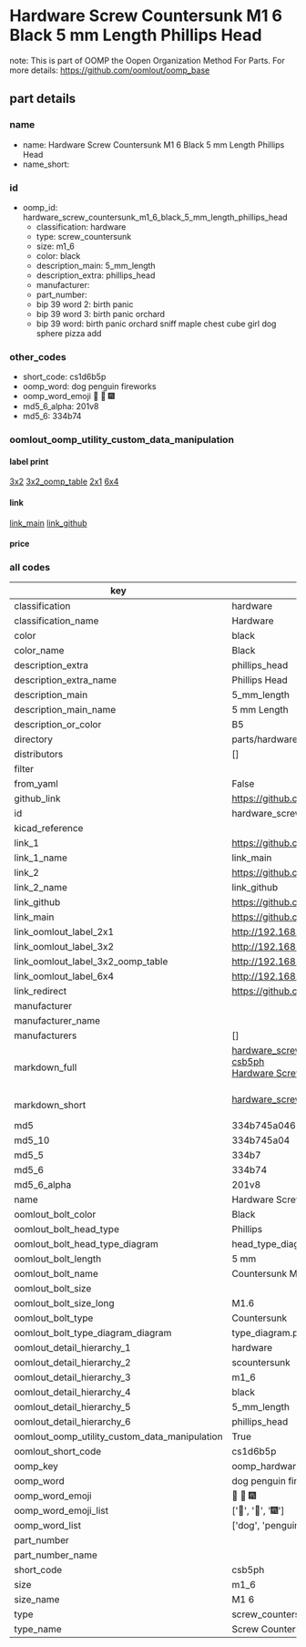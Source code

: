 # Hardware Screw Countersunk M1 6 Black 5 mm Length Phillips Head  

note: This is part of OOMP the Oopen Organization Method For Parts. For more details: https://github.com/oomlout/oomp_base

##  part details
  







### name
* name: Hardware Screw Countersunk M1 6 Black 5 mm Length Phillips Head
* name_short: 
### id
* oomp_id: hardware_screw_countersunk_m1_6_black_5_mm_length_phillips_head
  * classification: hardware
  * type: screw_countersunk
  * size: m1_6
  * color: black
  * description_main: 5_mm_length
  * description_extra: phillips_head
  * manufacturer: 
  * part_number: 
  * bip 39 word 2: birth panic
  * bip 39 word 3: birth panic orchard
  * bip 39 word: birth panic orchard sniff maple chest cube girl dog sphere pizza add

### other_codes
* short_code: cs1d6b5p
* oomp_word: dog penguin fireworks
* oomp_word_emoji :dog: :penguin: :fireworks:
* md5_6_alpha: 201v8
* md5_6: 334b74






### oomlout_oomp_utility_custom_data_manipulation
#### label print
[3x2](http://192.168.1.245:1112/?label=oomp%20201v8)
[3x2_oomp_table](http://192.168.1.108:1112/?label=oomp%20201v8)
[2x1](http://192.168.1.242:1112/?label=oomp%20201v8)
[6x4](http://192.168.1.55:1112/?label=oomp%20201v8)    

#### link

[link_main](https://github.com/oomlout/oomlout_oomp_version_1_messy/tree/main/parts/hardware_screw_countersunk_m1_6_black_5_mm_length_phillips_head) [link_github](https://github.com/oomlout/oomlout_oomp_version_1_messy/tree/main/parts/hardware_screw_countersunk_m1_6_black_5_mm_length_phillips_head)                             

#### price







### all codes 
| key | value |  
| --- | --- |  
| classification | hardware |  
| classification_name | Hardware |  
| color | black |  
| color_name | Black |  
| description_extra | phillips_head |  
| description_extra_name | Phillips Head |  
| description_main | 5_mm_length |  
| description_main_name | 5 mm Length |  
| description_or_color | B5 |  
| directory | parts/hardware_screw_countersunk_m1_6_black_5_mm_length_phillips_head |  
| distributors | [] |  
| filter |  |  
| from_yaml | False |  
| github_link | https://github.com/oomlout/oomlout_oomp_part_src/tree/main/parts/hardware_screw_countersunk_m1_6_black_5_mm_length_phillips_head |  
| id | hardware_screw_countersunk_m1_6_black_5_mm_length_phillips_head |  
| kicad_reference |  |  
| link_1 | https://github.com/oomlout/oomlout_oomp_version_1_messy/tree/main/parts/hardware_screw_countersunk_m1_6_black_5_mm_length_phillips_head |  
| link_1_name | link_main |  
| link_2 | https://github.com/oomlout/oomlout_oomp_version_1_messy/tree/main/parts/hardware_screw_countersunk_m1_6_black_5_mm_length_phillips_head |  
| link_2_name | link_github |  
| link_github | https://github.com/oomlout/oomlout_oomp_version_1_messy/tree/main/parts/hardware_screw_countersunk_m1_6_black_5_mm_length_phillips_head |  
| link_main | https://github.com/oomlout/oomlout_oomp_version_1_messy/tree/main/parts/hardware_screw_countersunk_m1_6_black_5_mm_length_phillips_head |  
| link_oomlout_label_2x1 | http://192.168.1.242:1112/?label=oomp%20201v8 |  
| link_oomlout_label_3x2 | http://192.168.1.245:1112/?label=oomp%20201v8 |  
| link_oomlout_label_3x2_oomp_table | http://192.168.1.108:1112/?label=oomp%20201v8 |  
| link_oomlout_label_6x4 | http://192.168.1.55:1112/?label=oomp%20201v8 |  
| link_redirect | https://github.com/oomlout/oomlout_oomp_version_1_messy/tree/main/parts/hardware_screw_countersunk_m1_6_black_5_mm_length_phillips_head |  
| manufacturer |  |  
| manufacturer_name |  |  
| manufacturers | [] |  
| markdown_full | [hardware_screw_countersunk_m1_6_black_5_mm_length_phillips_head](none)<br>[csb5ph](none)<br>[Hardware Screw Countersunk M1 6 Black 5 Mm Length Phillips Head](none)<br><br> |  
| markdown_short | [hardware_screw_countersunk_m1_6_black_5_mm_length_phillips_head](none)<br><br> |  
| md5 | 334b745a046246ac9e43ccd73827e8b5 |  
| md5_10 | 334b745a04 |  
| md5_5 | 334b7 |  
| md5_6 | 334b74 |  
| md5_6_alpha | 201v8 |  
| name | Hardware Screw Countersunk M1 6 Black 5 mm Length Phillips Head |  
| oomlout_bolt_color | Black |  
| oomlout_bolt_head_type | Phillips |  
| oomlout_bolt_head_type_diagram | head_type_diagram.png |  
| oomlout_bolt_length | 5 mm |  
| oomlout_bolt_name | Countersunk M1_6X5 mm Black (Phillips) |  
| oomlout_bolt_size |  |  
| oomlout_bolt_size_long | M1.6 |  
| oomlout_bolt_type | Countersunk |  
| oomlout_bolt_type_diagram_diagram | type_diagram.png |  
| oomlout_detail_hierarchy_1 | hardware |  
| oomlout_detail_hierarchy_2 | scountersunk |  
| oomlout_detail_hierarchy_3 | m1_6 |  
| oomlout_detail_hierarchy_4 | black |  
| oomlout_detail_hierarchy_5 | 5_mm_length |  
| oomlout_detail_hierarchy_6 | phillips_head |  
| oomlout_oomp_utility_custom_data_manipulation | True |  
| oomlout_short_code | cs1d6b5p |  
| oomp_key | oomp_hardware_screw_countersunk_m1_6_black_5_mm_length_phillips_head |  
| oomp_word | dog penguin fireworks |  
| oomp_word_emoji | :dog: :penguin: :fireworks: |  
| oomp_word_emoji_list | [':dog:', ':penguin:', ':fireworks:'] |  
| oomp_word_list | ['dog', 'penguin', 'fireworks'] |  
| part_number |  |  
| part_number_name |  |  
| short_code | csb5ph |  
| size | m1_6 |  
| size_name | M1 6 |  
| type | screw_countersunk |  
| type_name | Screw Countersunk |  
